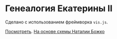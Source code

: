 # Генеалогия Екатерины II

Сделано с использованием фреймворка `vis.js`.

[Посмотреть](https://yababay.github.io/genealogy-ekaterina--ii/).
[На основе схемы Наталии Божко](https://www.youtube.com/watch?v=ZtZDJsxrJ9k)

